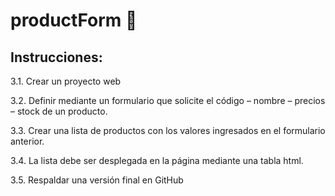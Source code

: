 # productForm 📝

## Instrucciones:
3.1. Crear un proyecto web

3.2. Definir mediante un formulario que solicite el código – nombre – precios – stock de un
producto.

3.3. Crear una lista de productos con los valores ingresados en el formulario anterior.

3.4. La lista debe ser desplegada en la página mediante una tabla html.

3.5. Respaldar una versión final en GitHub
